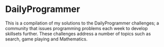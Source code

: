 # DailyProgrammer
This is a compilation of my solutions to the DailyProgrammer challenges; a community that issues programming problems each week to develop skillsets further. These challenges address a number of topics such as search, game playing and Mathematics.
